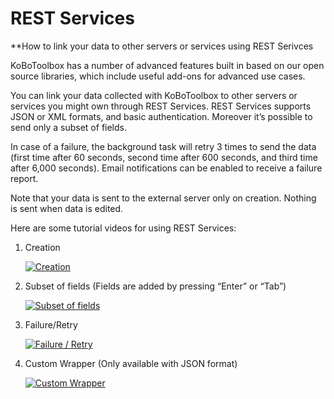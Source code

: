 # REST Services

**How to link your data to other servers or services using REST Serivces

KoBoToolbox has a number of advanced features built in based on our open source libraries, which include useful add-ons for advanced use cases. 

You can link your data collected with KoBoToolbox to other servers or services you might own through REST Services. REST Services supports JSON or XML formats, and basic authentication. Moreover it’s possible to send only a subset of fields. 

In case of a failure, the background task will retry 3 times to send the data (first time after 60 seconds, second time after 600 seconds, and third time after 6,000 seconds). Email notifications can be enabled to receive a failure report. 

Note that your data is sent to the external server only on creation. Nothing is sent when data is edited.

Here are some tutorial videos for using REST Services: 

1. Creation

    [![Creation](/images/rest_services/thumbnail_1.jpg)](https://fast.wistia.net/embed/iframe/6i2hw2gcr1 "Creation")

2. Subset of fields (Fields are added by pressing “Enter” or “Tab”)

    [![Subset of fields](/images/rest_services/thumbnail_2.jpg)](https://fast.wistia.net/embed/iframe/u6su0atm2w "Subset of fields")

3. Failure/Retry

    [![Failure / Retry](/images/rest_services/thumbnail_3.jpg)](https://fast.wistia.net/embed/iframe/7my5eab5lm "Failure / Retry")


4. Custom Wrapper (Only available with JSON format)

    [![Custom Wrapper](/images/rest_services/thumbnail_4.jpg)](https://fast.wistia.net/embed/iframe/pd0czyksbx "Custom Wrapper")
